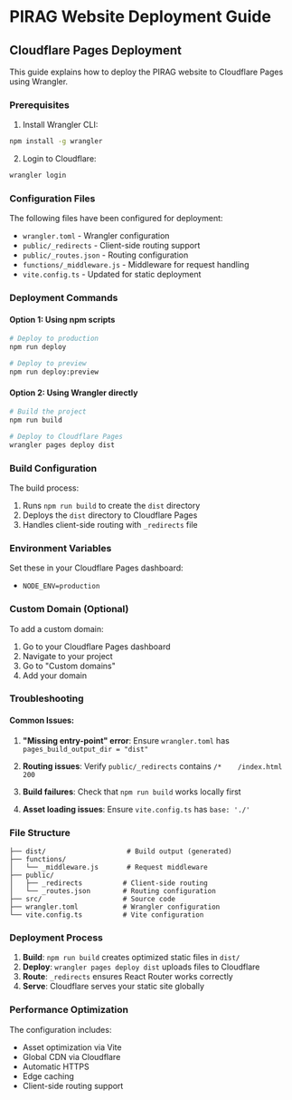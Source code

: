 # PIRAG Website Deployment Guide

## Cloudflare Pages Deployment

This guide explains how to deploy the PIRAG website to Cloudflare Pages using Wrangler.

### Prerequisites

1. Install Wrangler CLI:
```bash
npm install -g wrangler
```

2. Login to Cloudflare:
```bash
wrangler login
```

### Configuration Files

The following files have been configured for deployment:

- `wrangler.toml` - Wrangler configuration
- `public/_redirects` - Client-side routing support
- `public/_routes.json` - Routing configuration
- `functions/_middleware.js` - Middleware for request handling
- `vite.config.ts` - Updated for static deployment

### Deployment Commands

#### Option 1: Using npm scripts
```bash
# Deploy to production
npm run deploy

# Deploy to preview
npm run deploy:preview
```

#### Option 2: Using Wrangler directly
```bash
# Build the project
npm run build

# Deploy to Cloudflare Pages
wrangler pages deploy dist
```

### Build Configuration

The build process:
1. Runs `npm run build` to create the `dist` directory
2. Deploys the `dist` directory to Cloudflare Pages
3. Handles client-side routing with `_redirects` file

### Environment Variables

Set these in your Cloudflare Pages dashboard:
- `NODE_ENV=production`

### Custom Domain (Optional)

To add a custom domain:
1. Go to your Cloudflare Pages dashboard
2. Navigate to your project
3. Go to "Custom domains"
4. Add your domain

### Troubleshooting

#### Common Issues:

1. **"Missing entry-point" error**: Ensure `wrangler.toml` has `pages_build_output_dir = "dist"`

2. **Routing issues**: Verify `public/_redirects` contains `/*    /index.html   200`

3. **Build failures**: Check that `npm run build` works locally first

4. **Asset loading issues**: Ensure `vite.config.ts` has `base: './'`

### File Structure

```
├── dist/                    # Build output (generated)
├── functions/
│   └── _middleware.js       # Request middleware
├── public/
│   ├── _redirects          # Client-side routing
│   └── _routes.json        # Routing configuration
├── src/                    # Source code
├── wrangler.toml           # Wrangler configuration
└── vite.config.ts          # Vite configuration
```

### Deployment Process

1. **Build**: `npm run build` creates optimized static files in `dist/`
2. **Deploy**: `wrangler pages deploy dist` uploads files to Cloudflare
3. **Route**: `_redirects` ensures React Router works correctly
4. **Serve**: Cloudflare serves your static site globally

### Performance Optimization

The configuration includes:
- Asset optimization via Vite
- Global CDN via Cloudflare
- Automatic HTTPS
- Edge caching
- Client-side routing support
